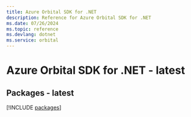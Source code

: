 ```yaml
---
title: Azure Orbital SDK for .NET
description: Reference for Azure Orbital SDK for .NET
ms.date: 07/26/2024
ms.topic: reference
ms.devlang: dotnet
ms.service: orbital
---
```

# Azure Orbital SDK for .NET - latest
## Packages - latest
[!INCLUDE [packages](orbital-index.md)]